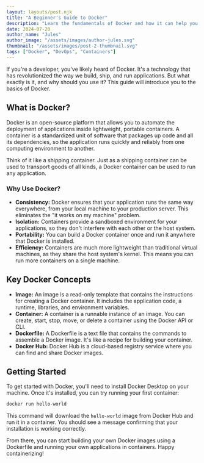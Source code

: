 ```yaml
---
layout: layouts/post.njk
title: "A Beginner's Guide to Docker"
description: "Learn the fundamentals of Docker and how it can help you create, deploy, and run applications in isolated environments called containers."
date: 2024-07-20
author_name: "Jules"
author_image: "/assets/images/author-jules.svg"
thumbnail: "/assets/images/post-2-thumbnail.svg"
tags: ["Docker", "DevOps", "Containers"]
---
```


If you're a developer, you've likely heard of Docker. It's a technology that has revolutionized the way we build, ship, and run applications. But what exactly is it, and why should you use it? This guide will introduce you to the basics of Docker.

## What is Docker?

Docker is an open-source platform that allows you to automate the deployment of applications inside lightweight, portable containers. A container is a standardized unit of software that packages up code and all its dependencies, so the application runs quickly and reliably from one computing environment to another.

Think of it like a shipping container. Just as a shipping container can be used to transport goods of all kinds, a Docker container can be used to run any application.

### Why Use Docker?

*   **Consistency:** Docker ensures that your application runs the same way everywhere, from your local machine to your production server. This eliminates the "it works on my machine" problem.
*   **Isolation:** Containers provide a sandboxed environment for your applications, so they don't interfere with each other or the host system.
*   **Portability:** You can build a Docker container once and run it anywhere that Docker is installed.
*   **Efficiency:** Containers are much more lightweight than traditional virtual machines, as they share the host system's kernel. This means you can run more containers on a single machine.

## Key Docker Concepts

*   **Image:** An image is a read-only template that contains the instructions for creating a Docker container. It includes the application code, a runtime, libraries, and environment variables.
*   **Container:** A container is a runnable instance of an image. You can create, start, stop, move, or delete a container using the Docker API or CLI.
*   **Dockerfile:** A Dockerfile is a text file that contains the commands to assemble a Docker image. It's like a recipe for building your container.
*   **Docker Hub:** Docker Hub is a cloud-based registry service where you can find and share Docker images.

## Getting Started

To get started with Docker, you'll need to install Docker Desktop on your machine. Once it's installed, you can try running your first container:

```bash
docker run hello-world
```

This command will download the `hello-world` image from Docker Hub and run it in a container. You should see a message confirming that your installation is working correctly.

From there, you can start building your own Docker images using a Dockerfile and running your own applications in containers. Happy containerizing!
